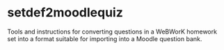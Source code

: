 # setdef2moodlequiz
Tools and instructions for converting questions in a WeBWorK homework set into a format suitable for importing into a Moodle question bank.
